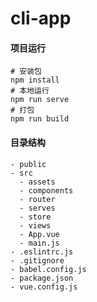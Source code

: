 # cli-app

#### 项目运行

```
# 安装包
npm install
# 本地运行
npm run serve
# 打包
npm run build
```

#### 目录结构

```
- public
- src
  - assets
  - components
  - router
  - serves
  - store
  - views
  - App.vue
  - main.js
- .eslintrc.js
- .gitignore
- babel.config.js
- package.json
- vue.config.js
```






